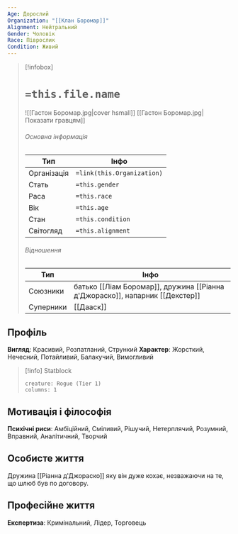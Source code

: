 ```yaml
---
Age: Дорослий
Organization: "[[Клан Боромар]]"
Alignment: Нейтральний
Gender: Чоловік
Race: Піврослик
Condition: Живий
---
```

> [!infobox]
> # `=this.file.name`
> ![[Гастон Боромар.jpg|cover hsmall]]
> [[Гастон Боромар.jpg|Показати гравцям]]
> ###### Основна інформація
> Тип | Інфо |
> ---|---|
> Організація | `=link(this.Organization)` |
> Стать | `=this.gender` |
> Раса | `=this.race` |
> Вік | `=this.age` |
> Стан | `=this.condition` |
> Світогляд | `=this.alignment` |
> ###### Відношення
> Тип | Інфо |
> ---|---|
> Союзники | батько [[Ліам Боромар]], дружина [[Ріанна д'Джораско]], напарник [[Декстер]] |
> Суперники | [[Дааск]] |

## Профіль
**Вигляд**: Красивий, Розпатланий, Стрункий
**Характер**: Жорсткий, Нечесний, Потайливий, Балакучий, Вимогливий

> [!info] Statblock
> ```statblock
> creature: Rogue (Tier 1)
> columns: 1
> ```

## Мотивація і філософія
**Психічні риси**: Амбіційний, Сміливий, Рішучий, Нетерплячий, Розумний, Вправний, Аналітичний, Творчий
## Особисте життя
Дружина [[Ріанна д'Джораско]] яку він дуже кохає, незважаючи на те, що шлюб був по договору.
## Професійне життя
**Експертиза**: Кримінальний, Лідер, Торговець